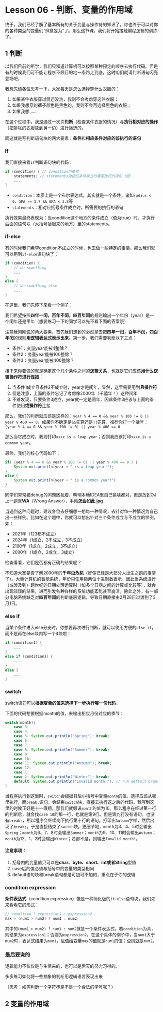 # Lesson 06 - 判断、变量的作用域

终于，我们已经了解了基本所有的关于变量与操作符的知识了，你也终于可以对你的各种类型的变量们“肆意妄为”了。那么这节课，我们将开始接触编程逻辑的训练了。



## 1 判断

以我们目前的所学，我们只知道计算机可以按照某种预定的顺序去执行代码。但是有的时候我们可不能让程序不顾目的地一条路走到底，这时咱们就请判断语句闪亮登场吧。

我想先请各位思考一下，大家每天是怎么选择穿什么衣服的：

1. 如果某件衣服穿过但还没洗，我则不会考虑穿这件衣服；
2. 如果我想穿的裤子颜色是黑色的，我则不会再选择黑色的衣服；
3. 如果我想……

在这个过程中，我是通过一次次**判断**（检查某件衣服的情况）与**执行相对应的操作**（把排除的衣服放到另一边）进行筛选的。

而这就是写判断语句块的两大要素：**条件**和**相应条件对应的该执行的语句**



### if

我们直接来看`if`判断语句块的代码：

```java
if (condition) { // condition为条件
    statements; // statements为相应条件成立时需要执行的语句（组）
    ...
}
```

- `condition`：本质上是一个布尔表达式，其实就是一个条件，诸如`radius < 0`、`GPA >= 3.7 && GPA < 3.8`等
- `statements`：相对应括号条件成立时，所需要的执行的语句

执行效果最终表现为：当condition这个地方的条件成立（值为true）时，才执行后面的语句块（大括号括起来的地方）里的statements。



### if-else

有的时候我们希望condition不成立的时候，也去做一些特定的事情。那么我们就可以用到`if-else`语句块了：

```java
if (condition) {
    // do something
    ...
}
else {
    // do something else
    ...
}
```

在这里，我们先停下来看一个例子：

我们希望按照**四年一闰，百年不闰，四百年闰**的规则输出一个年份（year）是一个闰年还是平年（想要练习一下的同学可以先不看下面的答案哦）

注意我刚刚说的两大要素，首先我们想到的必然是去把**四年一闰，百年不闰，四百年闰**的规则**用逻辑表达式表示出来**。第一步，我们需要判断以下三点：

- 条件1：变量year能被4整除？
- 条件2：变量year能被100整除？
- 条件3：变量year能被400整除？

接下来你要做的就是确定这个几个条件之间的**逻辑关系**，也就是它们应该**用什么逻辑操作符进行连接**：

1. 当条件1成立且条件2不成立时，year才是闰年，显然，这里需要用到**且操作符**
2. 但是注意，上面的条件忘记了考虑像2000年（千禧年！）这种闰年
3. 不难发现，只要条件3成立，year就一定是闰年，因此条件3应该与上面的条件使用**或操作符**连接

那么，我们的判断就应该是这样的：`year % 4 == 0 && year % 100 != 0 || year % 400 == 0`，如果你不确定是`&&`先算还是`||`先算，推荐你打一个括号：`(year % 4 == 0 && year % 100 != 0) || year % 400 == 0`

那么当它成立时，我则打印`xxxx is a leap year`；否则我应该打印`xxxx is a common year`。

最终，我们的核心代码如下：

```java
if( (year % 4 == 0 && year % 100 != 0) || year % 400 == 0 ) {
    System.out.println(year + " is a leap year!");
}
else {
    System.out.println(year + " is a common year!")
}
```

同学们常常被debug的问题困扰着，明明本地IDEA里自己输啥都对，但是放到OJ上一跑就**WA**（Wrong Answer），手动**怎会如此.jpg**

当遇到这种问题时，建议各位去仔细想一想每一种情况，去针对每一种情况为自己出一些样例。比如在这个题中，你就可以想出针对三个条件成立与不成立的样例，如：

- 2021年（123都不成立）
- 2024年（1成立，2不成立，3不成立）
- 2100年（1成立，2成立，3不成立）
- 2000年（1成立，2成立，3成立）

检查看看，它们是否都有正确的结果呢？

不知道大家是否了解2000年的**千年虫危机**（好像已经是大部分人出生之前的事情了）。大量计算机的智能系统，年份只使用额两位十进制数表示，因此当系统进行（或涉及到）跨世纪的日期处理运算时（如多个日期之间的计算或比较等），就会出现错误的结果，进而引发各种各样的系统功能紊乱甚至崩溃。除此之外，有一部分电脑系统缺乏对**四百年闰**的判断底层逻辑，导致日期直接由2月28日过渡到了3月1日。



### else if

当某个条件进入else分支时，你想要再次进行判断，就可以使用方便的`else if`，而不是再在else块内写一个if块啦：

```java
if (condition1) {
    ...
}
else if (condition2) {
    ...
}
else {
    ...
}
```



### switch

switch语句可以**根据变量的值来选择下一步执行哪一句代码**。

下面的代码想要根据month的值，来输出相应月份对应的季节：

```java
switch(month){
    case 3:
    case 4:
    case 5: System.out.println("Spring"); break;
    case 6:
    case 7:
    case 8: System.out.println("Summer"); break;
    case 9:
    case 10:
    case 11: System.out.println("Autumn"); break;
    case 12:
    case 1:
    case 2: System.out.println("Winter"); break;
    default: System.out.println("Invalid month!"); // run default branch if there's no same value of month
}
```

当程序执行到这里时，`switch`会根据其后小括号中变量`month`的值，选择应该从哪里执行，而`break;`语句，会结束`switch`块，直接去执行这之后的代码。我写到这里的时候正好是十一假期，那我们就假设`month`的值为10。那么程序在经过第一行的判断后，就会找`case 10`的那一行，也就是第9行。但是第九行没有语句，也没有`break;`，所以程序会继续向下执行第十行的语句，打印出`Autumn`字样，然后出现了`break;`，于是直接结束了`switch`块。更细节地，`month`为3、4、5时会输出`Spring`；`month`为6、7、8时会输出`Summer`；`month`为9、10、11时会输出`Autumn`；`month`为12、1、2时会输出`Winter`；若都不是，则输出`Invalid month!`。

#### 注意事项：

1. 括号内的变量值只可以是**char、byte、short、int或者String**型值
2. case后的值必须与括号中的变量的类型相同
3. default语句块和break语句都是可加可不加的，重点在于你的逻辑



### condition expression

**条件表达式**（condition expression）像是一种简化版的`if-else`语句块，我们先来看看它的形式：

```java
// condition ? expression1 : expression2
max = (num1 > num2) ? num1 : num2;
```

其中的`(num1 > num2) ? num1 : num2`就是一个条件表达式，若`condition`为真，则结果为`expression1`；否则为`expression2`。在这个具体的例子中，当`num1`大于`num2`时，表达式结果为`num1`，赋值给变量`max`的值就是`num1`的值；否则就是`num2`。



### 最后要说的

逻辑能力不仅仅是与生俱来的，也可以是后天的努力习得的。

多多练习如何将一些抽象的判断用逻辑语言表现出来

（思考：如何判断一个字符串是不是一个合法的学号呢？）



## 2 变量的作用域

